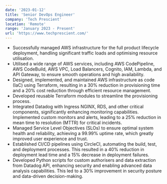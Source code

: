 ```yaml
---
date: '2023-01-12'
title: 'Senior DevOps Engineer'
company: 'Tech Prescient'
location: 'Remote'
range: 'January 2023 - Present'
url: 'https://www.techprescient.com/'
---
```


- Successfully managed AWS infrastructure for the full product lifecycle deployment, handling significant traffic loads and optimising resource utilisation.
- Utilised a wide range of AWS services, including AWS CodePipeline, AWS CodeBuild, AWS VPC, Load Balancers, Cognito, IAM, Lambda, and API Gateway, to ensure smooth operations and high availability.
- Designed, implemented, and maintained AWS infrastructure as code (IaC) using Terraform, resulting in a 30% reduction in provisioning time and a 20% cost reduction through efficient resource management.
- Developed reusable Terraform modules to streamline the provisioning process.
- Integrated Datadog with Ingress NGINX, RDS, and other critical components, significantly enhancing monitoring capabilities. Implemented custom monitors and alerts, leading to a 25% reduction in mean time to resolution (MTTR) for critical incidents.
- Managed Service Level Objectives (SLOs) to ensure optimal system health and reliability, achieving a 99.99% uptime rate, which greatly improved user experience and trust.
- Established CI/CD pipelines using CircleCI, automating the build, test, and deployment processes. This resulted in a 40% reduction in deployment lead time and a 15% decrease in deployment failures.
- Developed Python scripts for custom authorisers and data extraction from Datadog API, enhancing security and enabling advanced data analysis capabilities. This led to a 30% improvement in security posture and data-driven decision-making.
